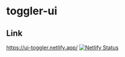 # toggler-ui

## Link
https://ui-toggler.netlify.app/
[![Netlify Status](https://api.netlify.com/api/v1/badges/42024483-1f5e-44de-94db-a60f13ee3ef4/deploy-status)](https://app.netlify.com/sites/ui-toggler/deploys)
